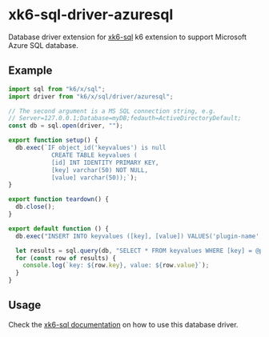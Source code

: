 # xk6-sql-driver-azuresql

Database driver extension for [xk6-sql](https://github.com/grafana/xk6-sql) k6 extension to support Microsoft Azure SQL database.

## Example

```JavaScript file=examples/example.js
import sql from "k6/x/sql";
import driver from "k6/x/sql/driver/azuresql";

// The second argument is a MS SQL connection string, e.g.
// Server=127.0.0.1;Database=myDB;fedauth=ActiveDirectoryDefault;
const db = sql.open(driver, "");

export function setup() {
  db.exec(`IF object_id('keyvalues') is null
            CREATE TABLE keyvalues (
            [id] INT IDENTITY PRIMARY KEY,
            [key] varchar(50) NOT NULL,
            [value] varchar(50));`);
}

export function teardown() {
  db.close();
}

export default function () {
  db.exec("INSERT INTO keyvalues ([key], [value]) VALUES('plugin-name', 'k6-plugin-sql');");

  let results = sql.query(db, "SELECT * FROM keyvalues WHERE [key] = @p1;", "plugin-name");
  for (const row of results) {
    console.log(`key: ${row.key}, value: ${row.value}`);
  }
}
```

## Usage

Check the [xk6-sql documentation](https://github.com/grafana/xk6-sql) on how to use this database driver.
